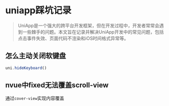 # uniapp踩坑记录

>  UniApp是一个强大的跨平台开发框架，但在开发过程中，开发者常常会遇到一些棘手的问题。本文旨在记录并解决UniApp开发中的常见问题，包括点击事件失效、页面代码不渲染和iOS时间格式异常等。  



## 怎么主动关闭软键盘

```javascript
uni.hideKeyboard()
```



## nvue中fixed无法覆盖scroll-view

 通过`cover-view`实现内容覆盖 


